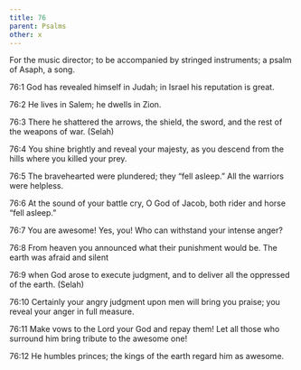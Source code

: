 ```yaml
---
title: 76
parent: Psalms
other: x
---
```



For the music director; to be accompanied by stringed instruments; a psalm of Asaph, a song.

<a name="76:1">76:1</a> God has revealed himself in Judah;
in Israel his reputation is great.

<a name="76:2">76:2</a> He lives in Salem;
he dwells in Zion.

<a name="76:3">76:3</a> There he shattered the arrows,
the shield, the sword, and the rest of the weapons of war. (Selah)

<a name="76:4">76:4</a> You shine brightly and reveal your majesty,
as you descend from the hills where you killed your prey.

<a name="76:5">76:5</a> The bravehearted were plundered;
they “fell asleep.”
All the warriors were helpless.

<a name="76:6">76:6</a> At the sound of your battle cry, O God of Jacob,
both rider and horse “fell asleep.”

<a name="76:7">76:7</a> You are awesome! Yes, you!
Who can withstand your intense anger?

<a name="76:8">76:8</a> From heaven you announced what their punishment would be.
The earth was afraid and silent

<a name="76:9">76:9</a> when God arose to execute judgment,
and to deliver all the oppressed of the earth. (Selah)

<a name="76:10">76:10</a> Certainly your angry judgment upon men will bring you praise;
you reveal your anger in full measure.

<a name="76:11">76:11</a> Make vows to the Lord your God and repay them!
Let all those who surround him bring tribute to the awesome one!

<a name="76:12">76:12</a> He humbles princes;
the kings of the earth regard him as awesome.